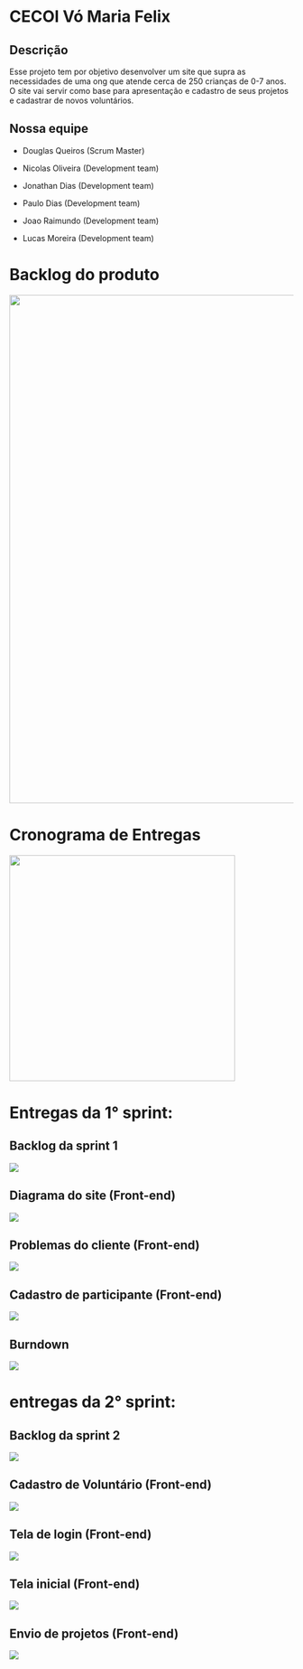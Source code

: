 <h1>CECOI Vó Maria Felix</h1>
<h2>Descrição</h2>
<p>Esse projeto tem por objetivo desenvolver um site que supra as necessidades de uma ong que atende cerca de 250 crianças de 0-7 anos. O site vai servir como base para apresentação e cadastro de seus projetos e cadastrar de novos voluntários.<p>
<h2>Nossa equipe</h2>

- Douglas Queiros (Scrum Master)

- Nicolas Oliveira (Development team)

- Jonathan Dias (Development team)

- Paulo Dias (Development team)

- Joao Raimundo (Development team)

- Lucas Moreira (Development team)

# Backlog do produto
<img width="800" height="900" src="https://user-images.githubusercontent.com/79916547/115042106-8c926c80-9ea9-11eb-8fb9-08a5715d60c7.jpg">

# Cronograma de Entregas
<img width="400" height="400" src="https://user-images.githubusercontent.com/79916547/114107171-d88c5280-98a6-11eb-95c7-7206b3f16319.jpg">

# Entregas da 1° sprint:

<h2>Backlog da sprint 1</h2>
<img src="https://user-images.githubusercontent.com/79916547/115038130-9c0fb680-9ea5-11eb-8b50-72b0ca47239b.jpg">

<h2>Diagrama do site (Front-end)</h2>
<img src="https://user-images.githubusercontent.com/79916547/114102397-9b6f9280-989d-11eb-887a-566c4e3abb07.jpg">

<h2>Problemas do cliente (Front-end)</h2>
<img src="https://user-images.githubusercontent.com/79916547/112776552-5c784c00-9016-11eb-8554-8252c33a9418.jpg">

<h2>Cadastro de participante (Front-end)</h2>
<img src="https://user-images.githubusercontent.com/79916547/112778461-fe019c80-901a-11eb-94b2-0e73afdb60bd.gif">
 
<h2>Burndown</h2>
<img src="https://user-images.githubusercontent.com/79916547/114108292-2c983680-98a9-11eb-9977-675e007ee25c.jpg">
 
 # entregas da 2° sprint: 
 
 <h2>Backlog da sprint 2</h2>
<img src=https://user-images.githubusercontent.com/79916547/115028487-4afac500-9e9b-11eb-9537-2f4db0a3ae53.png>

 <h2>Cadastro de Voluntário (Front-end)</h2>
<img src=https://user-images.githubusercontent.com/79916547/115017647-36afcb80-9e8d-11eb-8a34-0b1a7e87e553.gif>

<h2>Tela de login (Front-end)</h2>
<img src=https://user-images.githubusercontent.com/79916547/115130223-1cc4d480-9fc4-11eb-90dc-a8635ac41043.gif>

<h2>Tela inicial (Front-end)</h2>
<img src=https://user-images.githubusercontent.com/79916547/115134003-ffebc980-9fe2-11eb-9bbb-0b48354b9b2f.gif>

<h2>Envio de projetos (Front-end)</h2>
<img src=https://user-images.githubusercontent.com/79916547/115134810-d71b0280-9fe9-11eb-99ca-8c9ac80e9f7f.gif>

